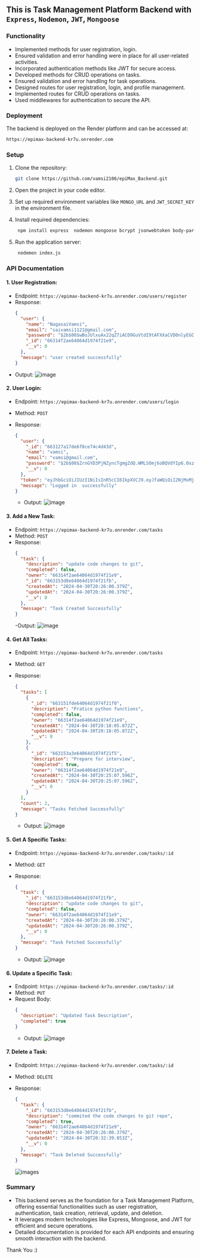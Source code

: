 ## This is Task Management Platform Backend with `Express`, `Nodemon`, `JWT`, `Mongoose` 

### Functionality

- Implemented methods for user registration, login.
- Ensured validation and error handling were in place for all user-related activities.
- Incorporated authentication methods like JWT for secure access.
- Developed methods for CRUD operations on tasks.
- Ensured validation and error handling for task operations.
- Designed routes for user registration, login, and profile management.
- Implemented routes for CRUD operations on tasks.
- Used middlewares for authentication to secure the API.


### Deployment

The backend is deployed on the Render platform and can be accessed at:

```bash
https://epimax-backend-kr7u.onrender.com
```

### Setup

1. Clone the repository:

   ```bash
   git clone https://github.com/vamsi2106/epiMax_Backend.git
   ```

2. Open the project in your code editor.

3. Set up required environment variables like `MONGO_URL` and `JWT_SECRET_KEY` in the environment file.

4. Install required dependencies:

   ```bash
    npm install express  nodemon mongoose bcrypt jsonwebtoken body-parse
   ```

5. Run the application server:
   ```bash
    nodemon index.js
   ```

### API Documentation

#### 1. User Registration:

- Endpoint: `https://epimax-backend-kr7u.onrender.com/users/register`
- Response:
  ```json
  {
    "user": {
      "name": "NagasaiVamsi",
      "email": "saivamsi1121@gmail.com",
      "password": "$2b$08$wBoJUlxuAx22qZ7iACO9GuVtdI9tAFXXaCVD0nlyEGCdpMrP5IhEi",
      "_id": "66314f2ae64064d1974f21e9",
      "__v": 0
    },
    "message": "user created successfully"
  }
  ```
- Output:
  ![image](images/register.png)

#### 2. User Login:

- Endpoint: `https://epimax-backend-kr7u.onrender.com/users/login`
- Method: `POST`
- Response:

  ```json
  {
    "user": {
      "_id": "663127a17de6f8ce74c4d43d",
      "name": "vamsi",
      "email": "vamsi@gmail.com",
      "password": "$2b$08$ZrnGYD3PjNZyncTgmgZdQ.WMLSOmj6oBQVdYIp6.0xz38LuJrj47e",
      "__v": 0
    },
    "token": "eyJhbGciOiJIUzI1NiIsInR5cCI6IkpXVCJ9.eyJfaWQiOiI2NjMxMjdhMTdkZTZmOGNlNzRjNGQ0M2QiLCJpYXQiOjE3MTQ1MDcxNTh9.8EBN4JwjO8_dCl7QkNyMufU-A8BjV7f8TmTyaWQsSPA",
    "message": "Logged in  successfully"
  }
  ```

  - Output:
    ![image](images/login.png)

#### 3. Add a New Task:

- Endpoint: `https://epimax-backend-kr7u.onrender.com/tasks`
- Method: `POST`
- Response:
  ```json
  {
    "task": {
      "description": "update code changes to git",
      "completed": false,
      "owner": "66314f2ae64064d1974f21e9",
      "_id": "663153d8e64064d1974f21fb",
      "createdAt": "2024-04-30T20:26:00.379Z",
      "updatedAt": "2024-04-30T20:26:00.379Z",
      "__v": 0
    },
    "message": "Task Created Successfully"
  }
  ```
  -Output:
  ![image](images/AddTask.png)

#### 4. Get All Tasks:

- Endpoint: `https://epimax-backend-kr7u.onrender.com/tasks`
- Method: `GET`
- Response:

  ```json
  {
    "tasks": [
      {
        "_id": "663151fde64064d1974f21f0",
        "description": "Pratice python functions",
        "completed": false,
        "owner": "66314f2ae64064d1974f21e9",
        "createdAt": "2024-04-30T20:18:05.872Z",
        "updatedAt": "2024-04-30T20:18:05.872Z",
        "__v": 0
      },
      {
        "_id": "663153a3e64064d1974f21f5",
        "description": "Prepare for interview",
        "completed": true,
        "owner": "66314f2ae64064d1974f21e9",
        "createdAt": "2024-04-30T20:25:07.596Z",
        "updatedAt": "2024-04-30T20:25:07.596Z",
        "__v": 0
      }
    ],
    "count": 2,
    "message": "Tasks Fetched Successfully"
  }
  ```

  - Output:
    ![image](images/AllTasks.png)

#### 5. Get A Specific Tasks:

- Endpoint: `https://epimax-backend-kr7u.onrender.com/tasks/:id`
- Method: `GET`
- Response:

  ```json
  {
    "task": {
      "_id": "663153d8e64064d1974f21fb",
      "description": "update code changes to git",
      "completed": false,
      "owner": "66314f2ae64064d1974f21e9",
      "createdAt": "2024-04-30T20:26:00.379Z",
      "updatedAt": "2024-04-30T20:26:00.379Z",
      "__v": 0
    },
    "message": "Task Fetched Successfully"
  }
  ```

  - Output:
    ![image](images/getTaskByID.png)

#### 6. Update a Specific Task:

- Endpoint: `https://epimax-backend-kr7u.onrender.com/tasks/:id`
- Method: `PUT`
- Request Body:
  ```json
  {
    "description": "Updated Task Description",
    "completed": true
  }
  ```
  - Output:
    ![image](images/UpdateTaskByID.png)

#### 7. Delete a Task:

- Endpoint: `https://epimax-backend-kr7u.onrender.com/tasks/:id`
- Method: `DELETE`
- Response:

  ```json
  {
    "task": {
      "_id": "663153d8e64064d1974f21fb",
      "description": "commited the code changes to git repo",
      "completed": true,
      "owner": "66314f2ae64064d1974f21e9",
      "createdAt": "2024-04-30T20:26:00.379Z",
      "updatedAt": "2024-04-30T20:32:39.053Z",
      "__v": 0
    },
    "message": "Task Deleted Successfully"
  }
  ```

  ![images](images/DELETETASK.png)


### Summary

- This backend serves as the foundation for a Task Management Platform, offering essential functionalities
 such as user registration, authentication, task creation, retrieval, update, and deletion.
- It leverages modern technologies like Express, Mongoose, and JWT for efficient and secure operations.
- Detailed documentation is provided for each API endpoints and ensuring smooth interaction with the backend.

Thank You :)

